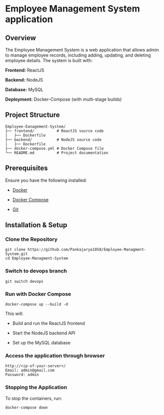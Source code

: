 # Employee Management System application

## Overview

The Employee Management System is a web application that allows admin to manage employee records, including adding, updating, and deleting employee details. The system is built with:

**Frontend:** ReactJS

**Backend:** NodeJS

**Database:** MySQL

**Deployment:** Docker-Compose (with multi-stage builds)

## Project Structure

```
Employee-Eanagement-System/
├── frontend/          # ReactJS source code
|   ├── Dockerfile
├── backend/           # NodeJS source code
|   ├── Dockerfile
├── docker-compose.yml # Docker Compose file
└── README.md          # Project documentation
```

## Prerequisites

Ensure you have the following installed:

- [Docker](https://docs.docker.com/engine/install/)

- [Docker Compose](https://docs.docker.com/compose/install/)

- [Git](https://git-scm.com/downloads)

## Installation & Setup

### Clone the Repository
```
git clone https://github.com/Pankajarya1058/Employee-Managment-System.git
cd Employee-Managment-System
```
### Switch to devops branch
```
git switch devops
```

### Run with Docker Compose

```
docker-compose up --build -d
```

This will:

- Build and run the ReactJS frontend

- Start the NodeJS backend API

- Set up the MySQL database

### Access the application through browser
```
http://<ip-of-your-server>/
Email: admin@gmail.com
Password: admin
```

### Stopping the Application

To stop the containers, run:
```
docker-compose down
```


